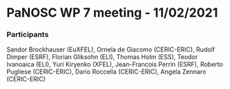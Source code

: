# PaNOSC WP 7 meeting - 11/02/2021

### Participants
Sandor Brockhauser (EuXFEL), Ornela de Giacomo (CERIC-ERIC), Rudolf Dimper (ESRF), Florian Gliksohn (ELI), Thomas Holm (ESS), Teodor Ivanoaica (ELI), Yuri Kiryenko (XFEL), Jean-Francois Perrin (ESRF),  Roberto Pugliese (CERIC-ERIC), Dario Roccella (CERIC-ERIC), Angela Zennaro (CERIC-ERIC)
